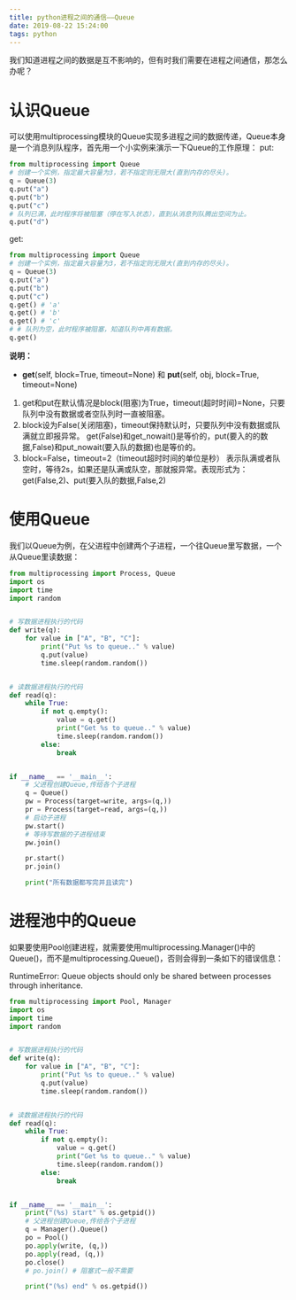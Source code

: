 ```yaml
---
title: python进程之间的通信——Queue
date: 2019-08-22 15:24:00
tags: python
---
```




我们知道进程之间的数据是互不影响的，但有时我们需要在进程之间通信，那怎么办呢？

# 认识Queue
可以使用multiprocessing模块的Queue实现多进程之间的数据传递，Queue本身是一个消息列队程序，首先用一个小实例来演示一下Queue的工作原理：
put:
```python
from multiprocessing import Queue
# 创建一个实例，指定最大容量为3，若不指定则无限大(直到内存的尽头)。
q = Queue(3)
q.put("a")
q.put("b")
q.put("c")
# 队列已满，此时程序将被阻塞（停在写入状态），直到从消息列队腾出空间为止。
q.put("d")
```
get:
```python
from multiprocessing import Queue
# 创建一个实例，指定最大容量为3，若不指定则无限大(直到内存的尽头)。
q = Queue(3)
q.put("a")
q.put("b")
q.put("c")
q.get() # 'a'
q.get() # 'b'
q.get() # 'c'
# # 队列为空，此时程序被阻塞，知道队列中再有数据。
q.get()
```
**说明：**
-  **get**(self, block=True, timeout=None) 和 **put**(self, obj, block=True, timeout=None)
1. get和put在默认情况是block(阻塞)为True，timeout(超时时间)=None，只要队列中没有数据或者空队列时一直被阻塞。
2. block设为False(关闭阻塞)，timeout保持默认时，只要队列中没有数据或队满就立即报异常。
get(False)和get_nowait()是等价的，put(要入的的数据,False)和put_nowait(要入队的数据)也是等价的。
3. block=False，timeout=2（timeout超时时间的单位是秒） 表示队满或者队空时，等待2s，如果还是队满或队空，那就报异常。表现形式为：get(False,2)、put(要入队的数据,False,2)

# 使用Queue
我们以Queue为例，在父进程中创建两个子进程，一个往Queue里写数据，一个从Queue里读数据：
```python
from multiprocessing import Process, Queue
import os
import time
import random


# 写数据进程执行的代码
def write(q):
    for value in ["A", "B", "C"]:
        print("Put %s to queue.." % value)
        q.put(value)
        time.sleep(random.random())


# 读数据进程执行的代码
def read(q):
    while True:
        if not q.empty():
            value = q.get()
            print("Get %s to queue.." % value)
            time.sleep(random.random())
        else:
            break


if __name__ == '__main__':
    # 父进程创建Queue,传给各个子进程
    q = Queue()
    pw = Process(target=write, args=(q,))
    pr = Process(target=read, args=(q,))
    # 启动子进程
    pw.start()
    # 等待写数据的子进程结束
    pw.join()

    pr.start()
    pr.join()

    print("所有数据都写完并且读完")
```

# 进程池中的Queue
如果要使用Pool创建进程，就需要使用multiprocessing.Manager()中的Queue()，而不是multiprocessing.Queue()，否则会得到一条如下的错误信息：

RuntimeError: Queue objects should only be shared between processes through inheritance.
```python
from multiprocessing import Pool, Manager
import os
import time
import random


# 写数据进程执行的代码
def write(q):
    for value in ["A", "B", "C"]:
        print("Put %s to queue.." % value)
        q.put(value)
        time.sleep(random.random())


# 读数据进程执行的代码
def read(q):
    while True:
        if not q.empty():
            value = q.get()
            print("Get %s to queue.." % value)
            time.sleep(random.random())
        else:
            break


if __name__ == '__main__':
    print("(%s) start" % os.getpid())
    # 父进程创建Queue,传给各个子进程
    q = Manager().Queue()
    po = Pool()
    po.apply(write, (q,))
    po.apply(read, (q,))
    po.close()
    # po.join() # 阻塞式一般不需要

    print("(%s) end" % os.getpid())
```

